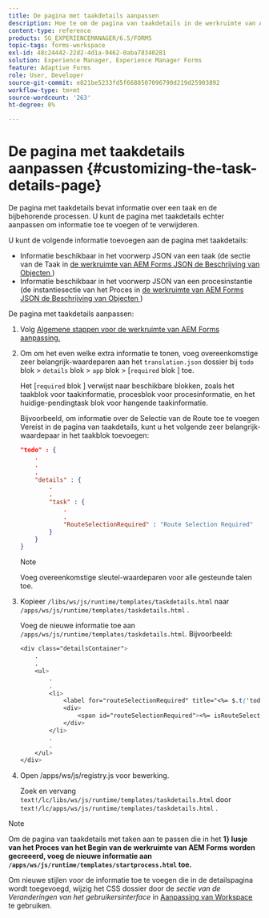 ```yaml
---
title: De pagina met taakdetails aanpassen
description: Hoe te om de pagina van taakdetails in de werkruimte van AEM Forms aan te passen om de standaardinformatie te wijzigen die over een taak wordt getoond.
content-type: reference
products: SG_EXPERIENCEMANAGER/6.5/FORMS
topic-tags: forms-workspace
exl-id: 48c24442-22d2-4d1a-9462-0aba78340281
solution: Experience Manager, Experience Manager Forms
feature: Adaptive Forms
role: User, Developer
source-git-commit: e821be5233fd5f6688507096790d219d25903892
workflow-type: tm+mt
source-wordcount: '263'
ht-degree: 0%

---
```


# De pagina met taakdetails aanpassen {#customizing-the-task-details-page}

De pagina met taakdetails bevat informatie over een taak en de bijbehorende processen. U kunt de pagina met taakdetails echter aanpassen om informatie toe te voegen of te verwijderen.

U kunt de volgende informatie toevoegen aan de pagina met taakdetails:

* Informatie beschikbaar in het voorwerp JSON van een taak (de sectie van de Taak in [ de werkruimte van AEM Forms JSON de Beschrijving van Objecten ](/help/forms/using/html-workspace-json-object-description.md))
* Informatie beschikbaar in het voorwerp JSON van een procesinstantie (de instantiesectie van het Proces in [ de werkruimte van AEM Forms JSON de Beschrijving van Objecten ](/help/forms/using/html-workspace-json-object-description.md))

De pagina met taakdetails aanpassen:

1. Volg [ Algemene stappen voor de werkruimte van AEM Forms aanpassing.](/help/forms/using/generic-steps-html-workspace-customization.md)
1. Om om het even welke extra informatie te tonen, voeg overeenkomstige zeer belangrijk-waardeparen aan het `translation.json` dossier bij `todo` blok > `details` blok > `app` blok > [`required` blok ] toe.

   Het [`required` blok ] verwijst naar beschikbare blokken, zoals het taakblok voor taakinformatie, procesblok voor procesinformatie, en het huidige-pendingtask blok voor hangende taakinformatie.

   Bijvoorbeeld, om informatie over de Selectie van de Route toe te voegen Vereist in de pagina van taakdetails, kunt u het volgende zeer belangrijk-waardepaar in het taakblok toevoegen:

   ```json
   "todo" : {
       .
       .
       .
       "details" : {
           .
           .
           "task" : {
               .
               .
               "RouteSelectionRequired" : "Route Selection Required"
           }
       }
   }
   ```

   >[!NOTE]
   >
   >Voeg overeenkomstige sleutel-waardeparen voor alle gesteunde talen toe.

1. Kopieer `/libs/ws/js/runtime/templates/taskdetails.html` naar `/apps/ws/js/runtime/templates/taskdetails.html` .

   Voeg de nieuwe informatie toe aan `/apps/ws/js/runtime/templates/taskdetails.html`. Bijvoorbeeld:

   ```css
   <div class="detailsContainer">
       .
       .
       <ul>
           .
           .
           <li>
               <label for="routeSelectionRequired" title="<%= $.t('todo.details.task.RouteSelectionRequired')%>"><%= $.t('todo.details.task.RouteSelectionRequired')%></label>
               <div>
                   <span id="routeSelectionRequired"><%= isRouteSelectionRequired != null ? isRouteSelectionRequired : ''%></span>
               </div>
           </li>
           .
           .
       </ul>
   </div>
   ```

1. Open /apps/ws/js/registry.js voor bewerking.

   Zoek en vervang `text!/lc/libs/ws/js/runtime/templates/taskdetails.html` door `text!/lc/apps/ws/js/runtime/templates/taskdetails.html` .

>[!NOTE]
>
>Om de pagina van taakdetails met taken aan te passen die in het **1} lusje van het Proces van het Begin van de werkruimte van AEM Forms worden gecreeerd, voeg de nieuwe informatie aan `/apps/ws/js/runtime/templates/startprocess.html` toe.**
>
>Om nieuwe stijlen voor de informatie toe te voegen die in de detailspagina wordt toegevoegd, wijzig het CSS dossier door de *sectie van de Veranderingen van het gebruikersinterface* in [ Aanpassing van Workspace ](changing-locale-user-interface.md) te gebruiken.
